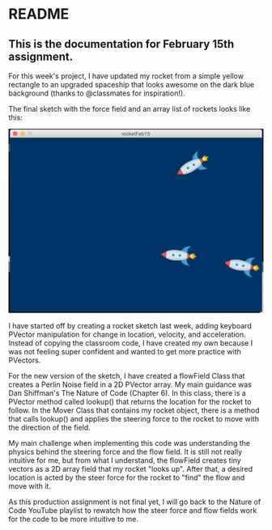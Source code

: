 # README

## This is the documentation for February 15th assignment.

For this week's project, I have updated my rocket from a simple yellow rectangle to an upgraded spaceship that looks awesome on the dark blue background (thanks to @classmates for inspiration!).

The final sketch with the force field and an array list of rockets looks like this:

![Rocket Image](example.png)

I have started off by creating a rocket sketch last week, adding keyboard PVector manipulation for change in location, velocity, and acceleration. Instead of copying the classroom code, I have created my own because I was not feeling super confident and wanted to get more practice with PVectors.

For the new version of the sketch, I have created a flowField Class that creates a Perlin Noise field in a 2D PVector array. My main guidance was Dan Shiffman's The Nature of Code (Chapter 6). In this class, there is a PVector method called lookup() that returns the location for the rocket to follow. In the Mover Class that contains my rocket object, there is a method that calls lookup() and applies the steering force to the rocket to move with the direction of the field.

My main challenge when implementing this code was understanding the physics behind the steering force and the flow field. It is still not really intuitive for me, but from what I understand, the flowField creates tiny vectors as a 2D array field that my rocket "looks up". After that, a desired location is acted by the steer force for the rocket to "find" the flow and move with it.

As this production assignment is not final yet, I will go back to the Nature of Code YouTube playlist to rewatch how the steer force and flow fields work for the code to be more intuitive to me.

